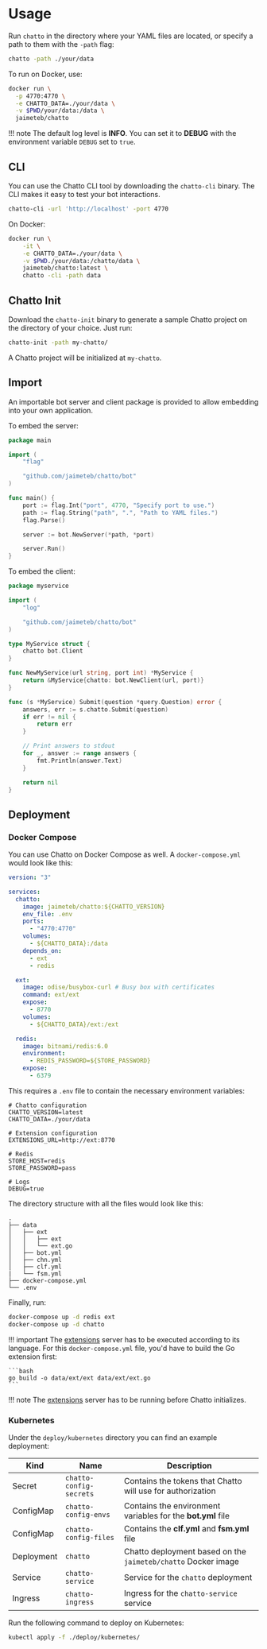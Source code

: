 # Usage

Run `chatto` in the directory where your YAML files are located, or specify a path to them with the `-path` flag:

```bash
chatto -path ./your/data
```

To run on Docker, use:

```bash
docker run \
  -p 4770:4770 \
  -e CHATTO_DATA=./your/data \
  -v $PWD/your/data:/data \
  jaimeteb/chatto
```

!!! note
    The default log level is **INFO**. You can set it to **DEBUG** with the environment variable `DEBUG` set to `true`.

## CLI

You can use the Chatto CLI tool by downloading the `chatto-cli` binary. The CLI makes it easy to test your bot interactions.

```bash
chatto-cli -url 'http://localhost' -port 4770
```

On Docker:

```bash
docker run \
    -it \
    -e CHATTO_DATA=./your/data \
    -v $PWD./your/data:/chatto/data \
    jaimeteb/chatto:latest \
    chatto -cli -path data
```

## Chatto Init

Download the `chatto-init` binary to generate a sample Chatto project on the directory of your choice. Just run:

```bash
chatto-init -path my-chatto/
```

A Chatto project will be initialized at `my-chatto`.

## Import

An importable bot server and client package is provided to allow embedding into your own application.

To embed the server:

```go
package main

import (
	"flag"

	"github.com/jaimeteb/chatto/bot"
)

func main() {
	port := flag.Int("port", 4770, "Specify port to use.")
	path := flag.String("path", ".", "Path to YAML files.")
	flag.Parse()

	server := bot.NewServer(*path, *port)

	server.Run()
}
```

To embed the client:

```go
package myservice

import (
	"log"

	"github.com/jaimeteb/chatto/bot"
)

type MyService struct {
	chatto bot.Client
}

func NewMyService(url string, port int) *MyService {
	return &MyService{chatto: bot.NewClient(url, port)}
}

func (s *MyService) Submit(question *query.Question) error {
	answers, err := s.chatto.Submit(question)
	if err != nil {
		return err
	}

	// Print answers to stdout
	for _, answer := range answers {
		fmt.Println(answer.Text)
	}

	return nil
}
```

## Deployment
 
### Docker Compose

You can use Chatto on Docker Compose as well. A `docker-compose.yml` would look like this:

```yaml
version: "3"

services:
  chatto:
    image: jaimeteb/chatto:${CHATTO_VERSION}
    env_file: .env
    ports:
      - "4770:4770"
    volumes:
      - ${CHATTO_DATA}:/data
    depends_on:
      - ext
      - redis

  ext:
    image: odise/busybox-curl # Busy box with certificates
    command: ext/ext
    expose:
      - 8770
    volumes:
      - ${CHATTO_DATA}/ext:/ext

  redis:
    image: bitnami/redis:6.0
    environment:
      - REDIS_PASSWORD=${STORE_PASSWORD}
    expose:
      - 6379
```

This requires a `.env` file to contain the necessary environment variables:

```
# Chatto configuration
CHATTO_VERSION=latest
CHATTO_DATA=./your/data

# Extension configuration
EXTENSIONS_URL=http://ext:8770

# Redis
STORE_HOST=redis
STORE_PASSWORD=pass

# Logs
DEBUG=true
```

The directory structure with all the files would look like this:

```
.
├── data
│   ├── ext
│   │   ├── ext
│   │   └── ext.go
│   ├── bot.yml
│   ├── chn.yml
│   ├── clf.yml
|   └── fsm.yml
├── docker-compose.yml
└── .env
```

Finally, run:

```bash
docker-compose up -d redis ext
docker-compose up -d chatto
```

!!! important
    The [extensions](/extensions) server has to be executed according to its language.
    For this `docker-compose.yml` file, you'd have to build the Go extension first:

    ```bash
    go build -o data/ext/ext data/ext/ext.go
    ```

!!! note
    The [extensions](/extensions) server has to be running before Chatto initializes.

### Kubernetes

Under the `deploy/kubernetes` directory you can find an example deployment:

| Kind       | Name                    | Description                                                   |
|------------|-------------------------|---------------------------------------------------------------|
| Secret     | `chatto-config-secrets` | Contains the tokens that Chatto will use for authorization    |
| ConfigMap  | `chatto-config-envs`    | Contains the environment variables for the **bot.yml** file   |
| ConfigMap  | `chatto-config-files`   | Contains the **clf.yml** and **fsm.yml** file                 |
| Deployment | `chatto`                | Chatto deployment based on the `jaimeteb/chatto` Docker image |
| Service    | `chatto-service`        | Service for the `chatto` deployment                           |
| Ingress    | `chatto-ingress`        | Ingress for the `chatto-service` service                      |

Run the following command to deploy on Kubernetes:

```bash
kubectl apply -f ./deploy/kubernetes/
```
